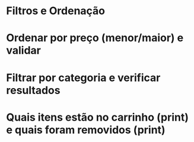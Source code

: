 # Filtros e Ordenação

# Ordenar por preço (menor/maior) e validar

# Filtrar por categoria e verificar resultados

# Quais itens estão no carrinho (print) e quais foram removidos (print)